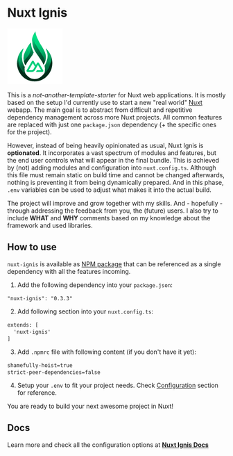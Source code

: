 # Nuxt Ignis

![Nuxt Ignis](https://github.com/AloisSeckar/nuxt-ignis/blob/main/core/public/nuxt-ignis.png)

This is a _not-another-template-starter_ for Nuxt web applications. It is mostly based on the setup I'd currently use to start a new "real world" [Nuxt](https://nuxt.com/) webapp. The main goal is to abstract from difficult and repetitive dependency management across more Nuxt projects. All common features are replaced with just one `package.json` dependency (+ the specific ones for the project).

However, instead of being heavily opinionated as usual, Nuxt Ignis is **optionated**. It incorporates a vast spectrum of modules and features, but the end user controls what will appear in the final bundle. This is achieved by (not) adding modules and configuration into `nuxt.config.ts`. Although this file must remain static on build time and cannot be changed afterwards, nothing is preventing it from being dynamically prepared. And in this phase, `.env` variables can be used to adjust what makes it into the actual build.

The project will improve and grow together with my skills. And - hopefully - through addressing the feedback from you, the (future) users. I also try to include **WHAT** and **WHY** comments based on my knowledge about the framework and used libraries.

## How to use

`nuxt-ignis` is available as [NPM package](https://www.npmjs.com/package/nuxt-ignis) that can be referenced as a single dependency with all the features incoming.

1) Add the following dependency into your `package.json`:
```
"nuxt-ignis": "0.3.3"
```

2) Add following section into your `nuxt.config.ts`:
```
extends: [
  'nuxt-ignis'
]
```

3) Add `.npmrc` file with following content (if you don't have it yet):
```
shamefully-hoist=true
strict-peer-dependencies=false
```

4) Setup your `.env` to fit your project needs. Check [Configuration](#Configuration) section for reference.

You are ready to build your next awesome project in Nuxt!

## Docs

Learn more and check all the configuration options at **[Nuxt Ignis Docs](https://nuxt-ignis.netlify.app)**
